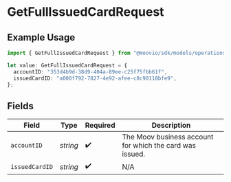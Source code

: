 # GetFullIssuedCardRequest

## Example Usage

```typescript
import { GetFullIssuedCardRequest } from "@moovio/sdk/models/operations";

let value: GetFullIssuedCardRequest = {
  accountID: "353d4b9d-38d9-404a-89ee-c25f75fbb61f",
  issuedCardID: "a000f792-7827-4e92-afee-c8c90118bfe9",
};
```

## Fields

| Field                                                    | Type                                                     | Required                                                 | Description                                              |
| -------------------------------------------------------- | -------------------------------------------------------- | -------------------------------------------------------- | -------------------------------------------------------- |
| `accountID`                                              | *string*                                                 | :heavy_check_mark:                                       | The Moov business account for which the card was issued. |
| `issuedCardID`                                           | *string*                                                 | :heavy_check_mark:                                       | N/A                                                      |